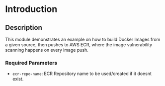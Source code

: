 # Introduction

## Description

This module demonstrates an example on how to build Docker Images from a given source, then pushes to AWS ECR, where the image vulnerability scanning happens on every image push.

### Required Parameters

- `ecr-repo-name`: ECR Repository name to be used/created if it doesnt exist.
